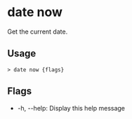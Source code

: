 # date now
Get the current date.

## Usage
```shell
> date now {flags} 
 ```

## Flags
* -h, --help: Display this help message


